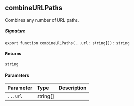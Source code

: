 ## combineURLPaths

Combines any number of URL paths.

##### Signature
`export function combineURLPaths(...url: string[]): string`

#### Returns
`string`

#### Parameters


| Parameter	   | Type    | Description |
|:-------------|:---------------|:------------|
| `...url`    | string[] |  |

